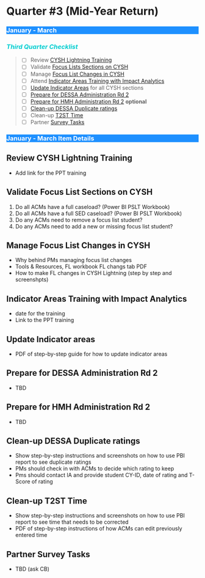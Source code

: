 # Quarter #3 (Mid-Year Return)

<body><h3 style="background-color:dodgerblue;"><c style="color:white;">January - March</h3></body>

<body><h3><i> <p style="color:darkturquoise">Third Quarter Checklist</p></i></h3></body>

>- [ ] Review [CYSH Lightning Training](#review-cysh-lightning-training)
>- [ ] Validate [Focus Lists Sections on CYSH](#validate-focus-list-sections-on-cysh)
>- [ ] Manage [Focus List Changes in CYSH](#manage-focus-list-changes-in-CYSH)
>- [ ] Attend [Indicator Areas Training with Impact Analytics](#Indicator-Areas-Training-with-Impact-Analytics)
>- [ ] [Update Indicator Areas](#update-indicator-areas) for all CYSH sections
>- [ ] [Prepare for DESSA Administration Rd 2](#prepare-for-dessa-administration-rd-2)
>- [ ] [Prepare for HMH Administration Rd 2](#prepare-for-hmh-administration-rd-2) **optional**
>- [ ] [Clean-up DESSA Duplicate ratings](#clean-up-dessa-duplicate-ratings)
>- [ ] Clean-up [T2ST Time](#clean-up-t2st-time)
>- [ ] Partner [Survey Tasks](#partner-survey-tasks)

<body><h3 style="background-color:dodgerblue;"><c style="color:white">January - March Item Details</h3></body>

## Review CYSH Lightning Training

- Add link for the PPT training

## Validate Focus List Sections on CYSH

1. Do all ACMs have a full caseload? (Power BI PSLT Workbook)
2. Do all ACMs have a full SED caseload? (Power BI PSLT Workbook)
3. Do any ACMs need to remove a focus list student?
4. Do any ACMs need to add a new or missing focus list student?

## Manage Focus List Changes in CYSH

- Why behind PMs managing focus list changes
- Tools & Resources, FL workbook FL changs tab PDF
- How to make FL changes in CYSH Lightning (step by step and screenshpts)

## Indicator Areas Training with Impact Analytics

- date for the training
- Link to the PPT training

## Update Indicator areas

- PDF of step-by-step guide for how to update indicator areas

## Prepare for DESSA Administration Rd 2

- TBD

## Prepare for HMH Administration Rd 2

- TBD 

## Clean-up DESSA Duplicate ratings

- Show step-by-step instructions and screenshots on how to use PBI report to see duplicate ratings
- PMs should check in with ACMs to decide which rating to keep
- Pms should contact IA and provide student CY-ID, date of rating and T-Score of rating

## Clean-up T2ST Time

- Show step-by-step instructions and screenshots on how to use PBI report to see time that needs to be corrected
- PDF of step-by-step instructions of how ACMs can edit previously entered time

## Partner Survey Tasks

- TBD (ask CB)